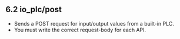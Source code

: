 ## 6.2 io_plc/post

- Sends a POST request for input/output values from a built-in PLC.
- You must write the correct request-body for each API.